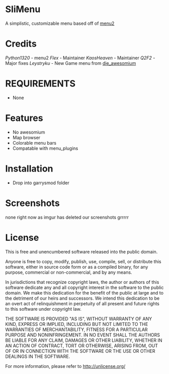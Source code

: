 # SliMenu
A simplistic, customizable menu based off of [menu2](https://github.com/LUModder/gmod_menu2)

Credits
=======
_Python1320_ - menu2
_Flex_ - Maintainer
_KaosHeaven_ - Maintainer
_Q2F2_ - Major fixes
_Leystryku_ - New Game menu from [die_awesomium](https://github.com/Leystryku/die_awesomium)

REQUIREMENTS
=======
 - None
  
Features
=======
 - No awesomium
 - Map browser
 - Colorable menu bars
 - Compatable with menu_plugins

Installation
=======
 - Drop into garrysmod folder

Screenshots
=======
none right now as imgur has deleted our screenshots grrrrr

License
=======
This is free and unencumbered software released into the public domain.

Anyone is free to copy, modify, publish, use, compile, sell, or
distribute this software, either in source code form or as a compiled
binary, for any purpose, commercial or non-commercial, and by any
means.

In jurisdictions that recognize copyright laws, the author or authors
of this software dedicate any and all copyright interest in the
software to the public domain. We make this dedication for the benefit
of the public at large and to the detriment of our heirs and
successors. We intend this dedication to be an overt act of
relinquishment in perpetuity of all present and future rights to this
software under copyright law.

THE SOFTWARE IS PROVIDED "AS IS", WITHOUT WARRANTY OF ANY KIND,
EXPRESS OR IMPLIED, INCLUDING BUT NOT LIMITED TO THE WARRANTIES OF
MERCHANTABILITY, FITNESS FOR A PARTICULAR PURPOSE AND NONINFRINGEMENT.
IN NO EVENT SHALL THE AUTHORS BE LIABLE FOR ANY CLAIM, DAMAGES OR
OTHER LIABILITY, WHETHER IN AN ACTION OF CONTRACT, TORT OR OTHERWISE,
ARISING FROM, OUT OF OR IN CONNECTION WITH THE SOFTWARE OR THE USE OR
OTHER DEALINGS IN THE SOFTWARE.

For more information, please refer to <http://unlicense.org/>

